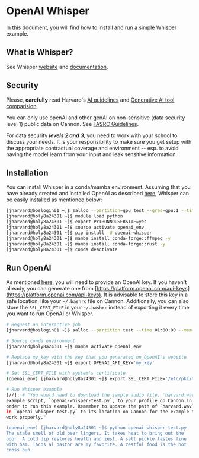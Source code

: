 # OpenAI Whisper

In this document, you will find how to install and run a simple Whisper example.

## What is Whisper?

See Whisper [website](https://openai.com/index/whisper/) and
[documentation](https://platform.openai.com/docs/guides/speech-to-text).

## Security

Please, **carefully** read Harvard's [AI
guidelines](https://huit.harvard.edu/ai/guidelines) and [Generative AI
tool comparision](https://huit.harvard.edu/ai/tools).

You can only use openAI and other genAI on non-sensitive (data
security level 1) public data on Cannon. See [FASRC
Guidelines](https://docs.rc.fas.harvard.edu/kb/openai/).

For data security ***levels 2 and 3***, you need to work with your
school to discuss your needs. It is your responsibility to make sure
you get setup with the appropriate contractual coverage and
environment -- esp. to avoid having the model learn from your input
and leak sensitive information.

## Installation

You can install Whisper in a conda/mamba environment. Assuming that
you have already created and installed OpenAI as described
[here](https://github.com/fasrc/User_Codes/tree/master/AI/OpenAI),
Whisper can be easily installed as mentioned below:

```bash
[jharvard@boslogin01 ~]$ salloc --partition=gpu_test --gres=gpu:1 --time=01:00:00 --mem-per-cpu=4G --cpus-per-task=2
[jharvard@holy8a24301 ~]$ module load python
[jharvard@holy8a24301 ~]$ export PYTHONNOUSERSITE=yes
[jharvard@holy8a24301 ~]$ source activate openai_env
[jharvard@holy8a24301 ~]$ pip install -U openai-whisper
[jharvard@holy8a24301 ~]$ mamba install conda-forge::ffmpeg -y
[jharvard@holy8a24301 ~]$ mamba install conda-forge::rust -y
[jharvard@holy8a24301 ~]$ conda deactivate
```

## Run OpenAI

As mentioned
[here](https://github.com/fasrc/User_Codes/tree/master/AI/OpenAI), you
will need to provide an OpenAI key. If you haven't already, you can
generate one from
[https://platform.openai.com/api-keys](https://platform.openai.com/api-keys). It
is advisable to store this key in a safe location, like your
`~/.bashrc` file on Cannon. Additionally, you can also store the
`SSL_CERT_FILE` in your `~/.bashrc` instead of exporting it every time
you want to run OpenAI or Whisper.

[//]: # "You would need to download the sample audio file, 'harvard.wav', and the
example script, `openai-whisper-test.py`, to your profile on Cannon in
order to run this example. Remember to update the path of `harvard.wav`
in `openai-whisper-test.py` to its location on Cannon for the example to
work properly."

```bash
# Request an interactive job
[jharvard@boslogin01 ~]$ salloc --partition test --time 01:00:00 --mem-per-cpu 4G -c 2

# Source conda environment
[jharvard@holy8a24301 ~]$ mamba activate openai_env

# Replace my_key with the key that you generated on OpenAI's website
[jharvard@holy8a24301 ~]$ export OPENAI_API_KEY='my_key'

# Set SSL_CERT_FILE with system's certificate
(openai_env) [jharvard@holy8a24301 ~]$ export SSL_CERT_FILE='/etc/pki/tls/certs/ca-bundle.crt'

# Run Whisper example
[//]: # "You would need to download the sample audio file, 'harvard.wav', and the
example script, `openai-whisper-test.py`, to your profile on Cannon in
order to run this example. Remember to update the path of `harvard.wav`
in `openai-whisper-test.py` to its location on Cannon for the example to
work properly."

(openai_env) [jharvard@holy8a24301 ~]$ python openai-whisper-test.py
The stale smell of old beer lingers. It takes heat to bring out the
odor. A cold dip restores health and zest. A salt pickle tastes fine
with ham. Tacos al pastor are my favorite. A zestful food is the hot
cross bun.
```
